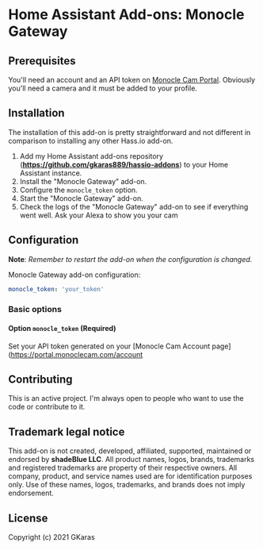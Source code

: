
# Home Assistant Add-ons: Monocle Gateway

## Prerequisites

You'll need an account and an API token on [Monocle Cam Portal](https://portal.monoclecam.com). 
Obviously you'll need a camera and it must be added to your profile.

## Installation

The installation of this add-on is pretty straightforward and not different in
comparison to installing any other Hass.io add-on.

1. Add my Home Assistant add-ons repository (**https://github.com/gkaras889/hassio-addons**) to your Home Assistant instance.
1. Install the "Monocle Gateway" add-on.
1. Configure the `monocle_token` option.
1. Start the "Monocle Gateway" add-on.
1. Check the logs of the "Monocle Gateway" add-on to see if everything
    went well. Ask your Alexa to show you your cam

## Configuration

**Note**: _Remember to restart the add-on when the configuration is changed._

Monocle Gateway add-on configuration:

```yaml
monocle_token: 'your_token'
```


### Basic options

#### Option `monocle_token` (Required)

Set your API token generated on your [Monocle Cam Account page](https://portal.monoclecam.com/account 


## Contributing

This is an active project. I'm always open to people who want to
use the code or contribute to it.


## Trademark legal notice

This add-on is not created, developed, affiliated, supported, maintained or endorsed by **shadeBlue LLC**.
All product names, logos, brands, trademarks and registered trademarks are property of their respective owners. All company, product, and service names used are for identification purposes only.
Use of these names, logos, trademarks, and brands does not imply endorsement.


## License

Copyright (c) 2021 GKaras


[repository]: https://github.com/gkaras889/hassio-addons
[hassiohelp]: https://t.me/HassioHelp
